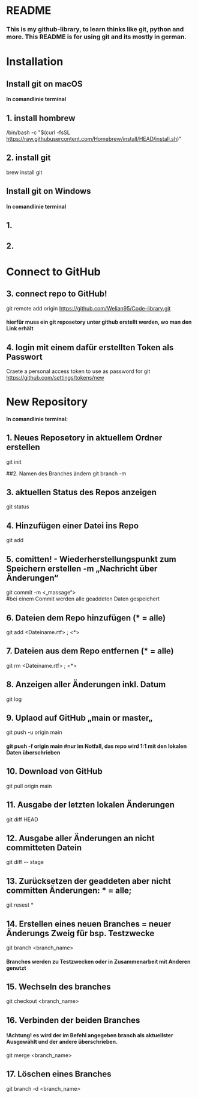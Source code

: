 # README

### This is my github-library, to learn thinks like git, python and more. This README is for using git and its mostly in german.

# Installation

## Install git on macOS
#### In comandlinie terminal

## 1. install hombrew 
/bin/bash -c "$(curl -fsSL https://raw.githubusercontent.com/Homebrew/install/HEAD/install.sh)"

## 2. install git
brew install git

## Install git on Windows
#### In comandlinie terminal

## 1.

## 2.

# Connect to GitHub

## 3. connect repo to GitHub!
git remote add origin https://github.com/Welian95/Code-library.git 
#### hierfür muss ein git reposetory unter github erstellt werden, wo man den Link erhält

## 4. login mit einem dafür erstellten Token als Passwort 
Craete a personal access token to use as password for git https://github.com/settings/tokens/new




# New Repository

#### In comandlinie terminal:

## 1. Neues Reposetory in aktuellem Ordner erstellen
git init  				

##2. Namen des Branches ändern
git branch -m <name>

## 3. aktuellen Status des Repos anzeigen
git status

## 4. Hinzufügen einer Datei ins Repo
git add	<dataname>			

## 5. comitten! - Wiederherstellungspunkt zum Speichern erstellen -m „Nachricht über Änderungen“
git commit -m <„massage“>	
#bei einem Commit werden alle geaddeten Daten gespeichert

## 6. Dateien dem Repo hinzufügen (* = alle)
git add <Dateiname.rtf>		; <*>	

## 7.  Dateien aus dem Repo entfernen (* = alle)
git rm <Dateiname.rtf>		; <*>	

## 8. Anzeigen aller Änderungen inkl. Datum 
git log					

## 9. Uplaod auf GitHub „main or master„
git push -u origin main 		

#### git push -f origin main #nur im Notfall, das repo wird 1:1 mit den lokalen Daten überschrieben 



## 10. Download von GitHub
git pull origin main

## 11. Ausgabe der letzten lokalen Änderungen 
git diff HEAD

## 12. Ausgabe aller Änderungen an nicht committeten Datein 
git diff -- stage

## 13. Zurücksetzen der geaddeten aber nicht committen Änderungen: * = alle; <Dateiname>
git resest * 


## 14. Erstellen eines neuen Branches = neuer Änderungs Zweig für bsp. Testzwecke 
git branch <branch_name>
#### Branches werden zu Testzwecken oder in Zusammenarbeit mit Anderen genutzt


## 15. Wechseln des branches 
git checkout <branch_name>

## 16. Verbinden der beiden Branches 
#### !Achtung! es wird der im Befehl angegeben branch als aktuellster Ausgewählt und der andere überschrieben.
git merge <branch_name>

## 17. Löschen eines Branches 
git branch -d <branch_name>